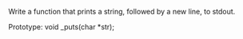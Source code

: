 Write a function that prints a string, followed by a new line, to stdout.

Prototype: void _puts(char *str);
